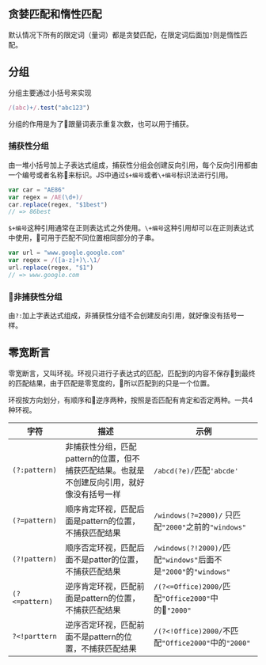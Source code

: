## 贪婪匹配和惰性匹配

默认情况下所有的限定词（量词）都是贪婪匹配，在限定词后面加`?`则是惰性匹配。

## 分组

分组主要通过小括号来实现

```javascript
/(abc)+/.test("abc123")
```

分组的作用是为了跟量词表示重复次数，也可以用于捕获。

### 捕获性分组

由一堆小括号加上子表达式组成，捕获性分组会创建反向引用，每个反向引用都由一个编号或者名称来标识。JS中通过`$+编号`或者`\+编号`标识法进行引用。

```javascript
var car = "AE86"
var regex = /AE(\d+)/
car.replace(regex, "$1best")
// => 86best
```

`$+编号`这种引用通常在正则表达式之外使用。`\+编号`这种引用却可以在正则表达式中使用，可用于匹配不同位置相同部分的子串。

```javascript
var url = "www.google.google.com"
var regex = /([a-z]+)\.\1/
url.replace(regex, "$1")
// => www.google.com
```

### 非捕获性分组

由`?:`加上字表达式组成，非捕获性分组不会创建反向引用，就好像没有括号一样。

## 零宽断言

零宽断言，又叫环视。环视只进行子表达式的匹配，匹配到的内容不保存到最终的匹配结果，由于匹配是零宽度的，所以匹配到的只是一个位置。

环视按方向划分，有顺序和逆序两种，按照是否匹配有肯定和否定两种。一共4种环视。

| 字符 | 描述 | 示例 |
| --- | --- | --- |
| `(?:pattern)` | 非捕获性分组，匹配pattern的位置，但不捕获匹配结果。也就是不创建反向引用，就好像没有括号一样 | `/abcd(?e)/`匹配`'abcde'` |
| `(?=pattern)` | 顺序肯定环视，匹配后面是pattern的位置，不捕获匹配结果 | `/windows(?=2000)/` 只匹配`"2000"`之前的`"windows"` |
| `(?!pattern)` | 顺序否定环视，匹配后面不是patter的位置，不捕获匹配结果 | `/windows(?!2000)/`匹配`"windows"`后面不是`"2000"`的`"windows"` |
| `(?<=pattern)` | 逆序肯定环视，匹配前面是pattern的位置，不捕获匹配结果 | `/(?<=Office)2000/`匹配`"Office2000"`中的`"2000"` |
| `?<!parttern` | 逆序否定环视，匹配前面不是pattern的位置，不捕获匹配结果 | `/(?<!Office)2000/`不匹配`"Office2000"`中的`"2000"` |